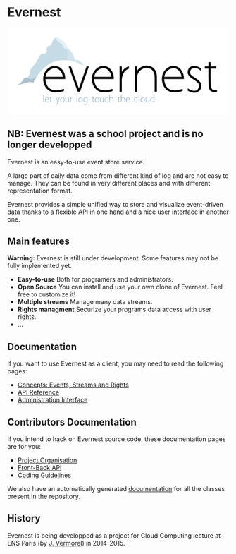 Evernest
========

![Evernest](https://raw.githubusercontent.com/Evernest/Evernest/master/doc/images/logo.png)

NB: Evernest was a school project and is no longer developped
-------------------------------------------------------------

Evernest is an easy-to-use event store service.

A large part of daily data come from different kind of log and are not easy to manage. They can be found in very different places and with different representation format.

Evernest provides a simple unified way to store and visualize event-driven data thanks to a flexible API in one hand and a nice user interface in another one.


Main features
-------------

**Warning:** Evernest is still under development. Some features may not be fully implemented yet.

 * **Easy-to-use** Both for programers and administrators.
 * **Open Source** You can install and use your own clone of Evernest. Feel free to customize it!
 * **Multiple streams** Manage many data streams.
 * **Rights managment** Securize your programs data access with user rights.
 * …


Documentation
-------------

If you want to use Evernest as a client, you may need to read the following pages:

 * [Concepts: Events, Streams and Rights](https://github.com/Evernest/Evernest/wiki/Concepts:-Events,-Streams-and-Rights)
 * [API Reference](https://github.com/Evernest/Evernest/wiki/API-Reference)
 * [Administration Interface](https://github.com/Evernest/Evernest/wiki/Administration-Interface)


Contributors Documentation
--------------------------

If you intend to hack on Evernest source code, these documentation pages are for you:

 * [Project Organisation](https://github.com/Evernest/Evernest/wiki/Project-Organisation)
 * [Front-Back API](https://github.com/Evernest/Evernest/wiki/Front-Back-API)
 * [Coding Guidelines](https://github.com/Evernest/Evernest/wiki/Coding-Guidelines)

We also have an automatically generated [documentation](http://dev.evernest.org/doc/) for all the classes present in the repository.


History
-------

Evernest is being developped as a project for Cloud Computing lecture at ENS Paris (by [J. Vermorel](http://vermorel.com/)) in 2014-2015.
